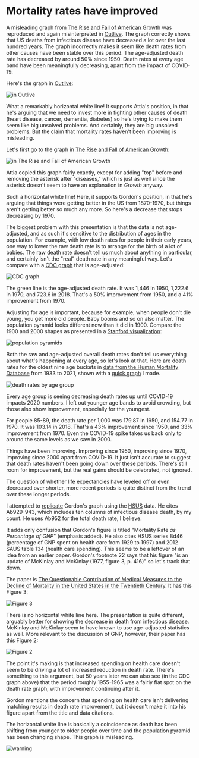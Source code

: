 # Mortality rates have improved

A misleading graph from [The Rise and Fall of American Growth][] was
reproduced and again misinterpreted in [Outlive][]. The graph
correctly shows that US deaths from infectious disease have decreased
a lot over the last hundred years. The graph incorrectly makes it seem
like death rates from other causes have been stable over this period.
The age-adjusted death rate has decreased by around 50% since 1950.
Death rates at every age band have been meaningfully decreasing, apart
from the impact of COVID-19.

[The Rise and Fall of American Growth]: https://en.wikipedia.org/wiki/The_Rise_and_Fall_of_American_Growth "The Rise and Fall of American Growth, by Robert J. Gordon"
[Outlive]: /20240128-outlive_by_attia/ "Outlive, by Peter Attia"


Here's the graph in [Outlive][]:

![in Outlive](outlive.png)


What a remarkably horizontal white line! It supports Attia's position,
in that he's arguing that we need to invest more in fighting other
causes of death (heart disease, cancer, dementia, diabetes) so he's
trying to make them seem like big unsolved problems. And certainly,
they are big unsolved problems. But the claim that mortality rates
haven't been improving is misleading.

Let's first go to the graph in
[The Rise and Fall of American Growth][]:

![in The Rise and Fall of American Growth](growth.png)


Attia copied this graph fairly exactly, except for adding "top" before
and removing the asterisk after "diseases," which is just as well
since the asterisk doesn't seem to have an explanation in _Growth_
anyway.

Such a horizontal white line! Here, it supports Gordon's position, in
that he's arguing that things were getting better in the US from
1870-1970, but things aren't getting better so much any more. So
here's a decrease that stops decreasing by 1970.

The biggest problem with this presentation is that the data is not
age-adjusted, and as such it's sensitive to the distribution of ages
in the population. For example, with low death rates for people in
their early years, one way to lower the raw death rate is to arrange
for the birth of a lot of babies. The raw death rate doesn't tell us
much about anything in particular, and certainly isn't the "real"
death rate in any meaningful way. Let's compare with a [CDC graph][]
that is age-adjusted:

[CDC graph]: https://www.cdc.gov/nchs/data-visualization/mortality-trends/index.htm "Mortality Trends in the United States, 1900–2018"

![CDC graph](cdc.png)


The green line is the age-adjusted death rate. It was 1,446 in 1950,
1,222.6 in 1970, and 723.6 in 2018. That's a 50% improvement from
1950, and a 41% improvement from 1970.

Adjusting for age is important, because for example, when people don't
die young, you get more old people. Baby booms and so on also matter.
The population pyramid looks different now than it did in 1900.
Compare the 1900 and 2000 shapes as presented in a
[Stanford visualization][]:

[Stanford visualization]: http://vis.stanford.edu/jheer/d3/pyramid/shift.html "U.S. Census Population Pyramid, 1850-2000"

![population pyramids](stanford.png)


Both the raw and age-adjusted overall death rates don't tell us
everything about what's happening at every age, so let's look at that.
Here are death rates for the oldest nine age buckets in
[data from the Human Mortality Database][] from 1933 to 2021, shown
with a [quick graph][] I made.

[data from the Human Mortality Database]: https://ourworldindata.org/grapher/annual-death-rate-by-age-group "Annual death rate by age group, United States, 2021"
[quick graph]: https://docs.google.com/spreadsheets/d/1VjBsxGqajqBThla0JDQGSAnS2fXUeUTVBG95PD6pbE4/edit "age-band death rates over time"

![death rates by age group](by_age_group.png)

Every age group is seeing decreasing death rates up until COVID-19
impacts 2020 numbers. I left out younger age bands to avoid crowding,
but those also show improvement, especially for the youngest.

For people 85-89, the death rate per 1,000 was 179.87 in 1950, and
154.77 in 1970. It was 103.14 in 2018. That's a 43% improvement since
1950, and 33% improvement from 1970. Even the COVID-19 spike takes us
back only to around the same levels as we saw in 2000.

Things have been improving. Improving since 1950, improving since
1970, improving since 2000 apart from COVID-19. It just isn't accurate
to suggest that death rates haven't been going down over these
periods. There's still room for improvement, but the real gains should
be celebrated, not ignored.

The question of whether life expectancies have leveled off or even
decreased over shorter, more recent periods is quite distinct from the
trend over these longer periods.

I attempted to [replicate][] Gordon's graph using the [HSUS][] data.
He cites Ab929-943, which includes ten columns of infectious disease
death, by my count. He uses Ab952 for the total death rate, I believe.

[replicate]: https://docs.google.com/spreadsheets/d/19kuO6mIAi-f3etXZtVNndLEqoGOHACjLvzokBCrYGqQ/edit "death rates from HSUS"
[HSUS]: https://en.wikipedia.org/wiki/Historical_Statistics_of_the_United_States "Historical Statistics of the United States"


It adds only confusion that Gordon's figure is titled "Mortality Rate
_as Percentage of GNP_" (emphasis added). He also cites HSUS series
Bd46 (percentage of GNP spent on health care from 1929 to 1997) and
2012 SAUS table 134 (health care spending). This seems to be a
leftover of an idea from an earlier paper. Gordon's footnote 22 says
that his figure "is an update of McKinlay and McKinlay (1977, figure
3, p. 416)" so let's track that down.

The paper is
[The Questionable Contribution of Medical Measures to the Decline of Mortality in the United States in the Twentieth Century][].
It has this Figure 3:

[The Questionable Contribution of Medical Measures to the Decline of Mortality in the United States in the Twentieth Century]: https://www.milbank.org/wp-content/uploads/mq/volume-55/issue-03/55-3-The-Questionable-Contribution-of-Medical-Measures-to-the-Decline-of-Mortality-in-the-United-States-in-the-Twentieth-Century.pdf

![Figure 3](figure3.png)

There is no horizontal white line here. The presentation is quite
different, arguably better for showing the decrease in death from
infectious disease. McKinlay and McKinlay seem to have known to use
age-adjusted statistics as well. More relevant to the discussion of
GNP, however, their paper has this Figure 2:

![Figure 2](figure2.png)

The point it's making is that increased spending on health care
doesn't seem to be driving a lot of increased reduction in death rate.
There's something to this argument, but 50 years later we can also see
(in the CDC graph above) that the period roughly 1955-1965 was a
fairly flat spot on the death rate graph, with improvement continuing
after it.

Gordon mentions the concern that spending on health care isn't
delivering matching results in death rate improvement, but it doesn't
make it into his figure apart from the title and data citations.

The horizontal white line is basically a coincidence as death has been
shifting from younger to older people over time and the population
pyramid has been changing shape. This graph is misleading.

![warning](warning.png)

